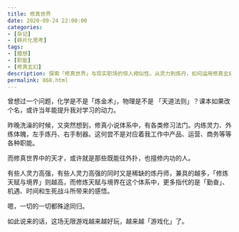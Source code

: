 ```yaml
---
title: 修真世界
date: 2020-09-24 22:00:00
categories: 
- [杂记]
- [碎片化思考]
tags: 
- [臆想]
- [职能]
- [修真玄幻]
description: 探索「修真世界」与现实职场的惊人相似性。从灵力到炼丹，如何运用修真玄幻中的原则优化你的职能和天赋。
permalink: 868.html
---
```


曾想过一个问题，化学是不是「炼金术」，物理是不是 「天道法则」？课本如果改个名，或许当年能提升我对学习的动力。

昨晚洗澡的时候，又突然想到，修真小说体系中，有各类修习法门。内练灵力、外练体魄，左手炼丹、右手制器。这何尝不是对应着我工作中产品、运营、商务等等各种职能。

而修真世界中的天才，或许就是那些既能往外扑，也擅修内功的人。

有些人灵力高强，有些人灵力高强的同时又是稀缺的炼丹师，兼具的越多，「修炼天赋与境界」则越高，而修炼天赋与境界在这个体系中，更多指代的是「勤奋」、机遇、时间和生死战斗所带来的感悟。

嗯，一切的一切都殊途同归。

如此说来的话，这场无限游戏越来越好玩，越来越「游戏化」了。
